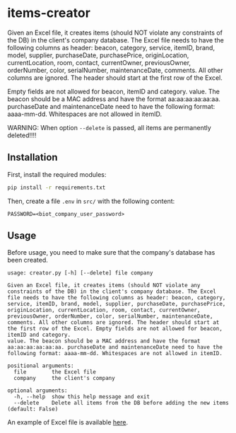 # items-creator

Given an Excel file, it creates items (should NOT violate any constraints of the DB) in the client's company database. The Excel file needs to have the following columns as header: beacon, category,
service, itemID, brand, model, supplier, purchaseDate, purchasePrice, originLocation, currentLocation, room, contact, currentOwner, previousOwner, orderNumber, color, serialNumber, maintenanceDate,
comments. All other columns are ignored. The header should start at the first row of the Excel. 

Empty fields are not allowed for beacon, itemID and category.
value. 
The beacon should be a MAC address and have the format aa:aa:aa:aa:aa:aa. purchaseDate and maintenanceDate need to have the following format: aaaa-mm-dd. Whitespaces are not allowed in itemID.

WARNING: When option `--delete` is passed, all items are permanently deleted!!!!

## Installation

First, install the required modules:

```bash
pip install -r requirements.txt
```

Then, create a file `.env` in `src/` with the following content:

```
PASSWORD=<biot_company_user_password>
```

## Usage

Before usage, you need to make sure that the company's database has been created.

```
usage: creator.py [-h] [--delete] file company

Given an Excel file, it creates items (should NOT violate any constraints of the DB) in the client's company database. The Excel file needs to have the following columns as header: beacon, category,
service, itemID, brand, model, supplier, purchaseDate, purchasePrice, originLocation, currentLocation, room, contact, currentOwner, previousOwner, orderNumber, color, serialNumber, maintenanceDate,
comments. All other columns are ignored. The header should start at the first row of the Excel. Empty fields are not allowed for beacon, itemID and category.
value. The beacon should be a MAC address and have the format aa:aa:aa:aa:aa:aa. purchaseDate and maintenanceDate need to have the following format: aaaa-mm-dd. Whitespaces are not allowed in itemID.

positional arguments:
  file        the Excel file
  company     the client's company

optional arguments:
  -h, --help  show this help message and exit
  --delete    Delete all items from the DB before adding the new items (default: False)

```

An example of Excel file is available [here](examples/excel.xlsx).
